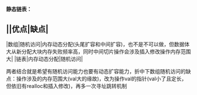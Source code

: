 #### 静态链表：  

||优点|缺点|
---
|数组|随机访问|内存动态分配(头尾扩容和中间扩容)，也不是不可以做，但数据体大从新分配大块内存失败频率高，同时中间切片操作会涉及插入修改操作内存范围大|
|链表|内存动态分配|随机访问|

两者结合就是希望有随机访问能力也要有动态扩容能力，折中下数组随机访问的缺点：操作涉及的内存范围大(val大的缘故)，改为操作val的指针(val小了且定长，但依旧有realloc和插入修改)，再多一次寻址跳转机制

